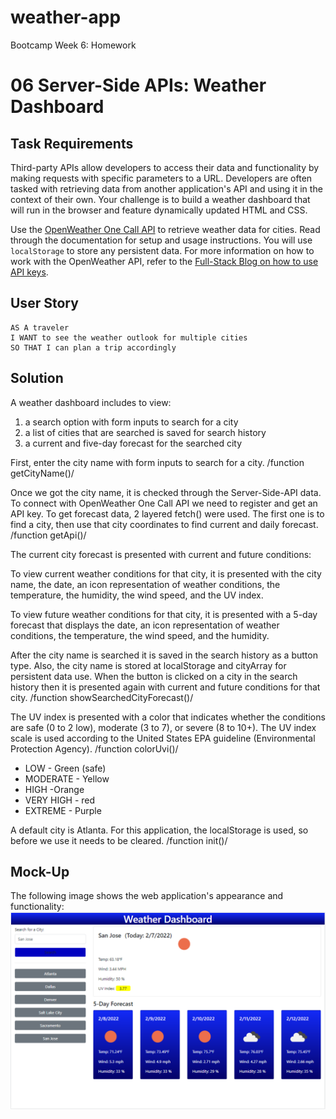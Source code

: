 # weather-app
Bootcamp Week 6: Homework
# 06 Server-Side APIs: Weather Dashboard

## Task Requirements

Third-party APIs allow developers to access their data and functionality by making requests with specific parameters to a URL. Developers are often tasked with retrieving data from another application's API and using it in the context of their own. Your challenge is to build a weather dashboard that will run in the browser and feature dynamically updated HTML and CSS.

Use the [OpenWeather One Call API](https://openweathermap.org/api/one-call-api) to retrieve weather data for cities. Read through the documentation for setup and usage instructions. You will use `localStorage` to store any persistent data. For more information on how to work with the OpenWeather API, refer to the [Full-Stack Blog on how to use API keys](https://coding-boot-camp.github.io/full-stack/apis/how-to-use-api-keys).

## User Story
```
AS A traveler
I WANT to see the weather outlook for multiple cities
SO THAT I can plan a trip accordingly
```
## Solution

A weather dashboard includes to view:
 1. a search option with form inputs to search for a city  
 2. a list of cities that are searched is saved for search history 
 3. a current and five-day forecast for the searched city

First, enter the city name with form inputs to search for a city. /function getCityName()/

Once we got the city name, it is checked through the Server-Side-API data. To connect with OpenWeather One Call API we need to register and get an API key. To get forecast data, 2 layered fetch() were used. The first one is to find a city, then use that city coordinates to find current and daily forecast. /function getApi()/

The current city forecast is presented with current and future conditions:

To view current weather conditions for that city, it is presented with the city name, the date, an icon representation of weather conditions, the temperature, the humidity, the wind speed, and the UV index.

To view future weather conditions for that city, it is presented with a 5-day forecast that displays the date, an icon representation of weather conditions, the temperature, the wind speed, and the humidity.

After the city name is searched it is saved in the search history as a button type. Also, the city name is stored at localStorage and cityArray for persistent data use. When the button is clicked on a city in the search history then it is presented again with current and future conditions for that city. /function showSearchedCityForecast()/

The UV index is presented with a color that indicates whether the conditions are safe (0 to 2 low), moderate (3 to 7), or severe (8 to 10+). The UV index scale is used according to the United States EPA guideline (Environmental Protection Agency). /function colorUvi()/

- LOW - Green (safe)
- MODERATE - Yellow
- HIGH -Orange
- VERY HIGH - red
- EXTREME - Purple

A default city is Atlanta. For this application, the localStorage is used, so before we use it needs to be cleared.  /function init()/

## Mock-Up

The following image shows the web application's appearance and functionality:
![The default city is for Atlanta.](./assets/images/weather-dashboard.png)